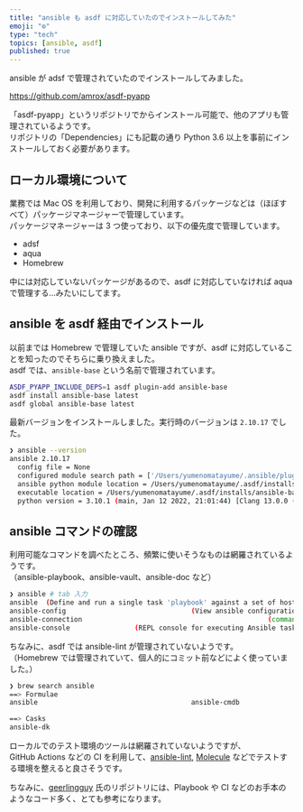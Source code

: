 ```yaml
---
title: "ansible も asdf に対応していたのでインストールしてみた"
emoji: "⚙️"
type: "tech"
topics: [ansible, asdf]
published: true
---
```


ansible が adsf で管理されていたのでインストールしてみました。

https://github.com/amrox/asdf-pyapp

「asdf-pyapp」というリポジトリでからインストール可能で、他のアプリも管理されているようです。  
リポジトリの「Dependencies」にも記載の通り Python 3.6 以上を事前にインストールしておく必要があります。

## ローカル環境について

業務では Mac OS を利用しており、開発に利用するパッケージなどは（ほぼすべて）パッケージマネージャーで管理しています。  
パッケージマネージャーは 3 つ使っており、以下の優先度で管理しています。

- adsf
- aqua
- Homebrew

中には対応していないパッケージがあるので、asdf に対応していなければ aqua で管理する…みたいにしてます。

## ansible を asdf 経由でインストール

以前までは Homebrew で管理していた ansible ですが、asdf に対応していることを知ったのでそちらに乗り換えました。  
asdf では、`ansible-base` という名前で管理されています。

```bash
ASDF_PYAPP_INCLUDE_DEPS=1 asdf plugin-add ansible-base
asdf install ansible-base latest
asdf global ansible-base latest
```

最新バージョンをインストールしました。実行時のバージョンは `2.10.17` でした。

```bash
❯ ansible --version
ansible 2.10.17
  config file = None
  configured module search path = ['/Users/yumenomatayume/.ansible/plugins/modules', '/usr/share/ansible/plugins/modules']
  ansible python module location = /Users/yumenomatayume/.asdf/installs/ansible-base/2.10.17/venv/lib/python3.10/site-packages/ansible
  executable location = /Users/yumenomatayume/.asdf/installs/ansible-base/2.10.17/bin/ansible
  python version = 3.10.1 (main, Jan 12 2022, 21:01:44) [Clang 13.0.0 (clang-1300.0.29.30)]
```

## ansible コマンドの確認

利用可能なコマンドを調べたところ、頻繁に使いそうなものは網羅されているようです。  
（ansible-playbook、ansible-vault、ansible-doc など）

```bash
❯ ansible # tab 入力
ansible  (Define and run a single task 'playbook' against a set of hosts)  ansible-doc                                                       (Plugin documentation tool)  ansible-pull  (Pulls playbooks from a VCS repo and executes them for the local host)
ansible-config                               (View ansible configuration)  ansible-galaxy                       (Perform various Role and Collection related operations)  ansible-test                                                               (command)
ansible-connection                                              (command)  ansible-inventory                                                                      (None)  ansible-vault                 (Encryption/decryption utility for Ansible data files)
ansible-console                (REPL console for executing Ansible tasks)  ansible-playbook  (Runs Ansible playbooks, executing the defined tasks on the targeted hosts)
```

ちなみに、asdf では ansible-lint が管理されていないようです。  
（Homebrew では管理されていて、個人的にコミット前などによく使っていました。）

```bash
❯ brew search ansible
==> Formulae
ansible                                      ansible-cmdb                                 ansible-language-server                      ansible-lint                                 ansible@2.8                                  ansible@2.9

==> Casks
ansible-dk
```

ローカルでのテスト環境のツールは網羅されていないようですが、  
GitHub Actions などの CI を利用して、[ansible-lint](https://github.com/ansible/ansible-lint), [Molecule](https://ansible.readthedocs.io/projects/molecule/) などでテストする環境を整えると良さそうです。

ちなみに、[geerlingguy](https://github.com/geerlingguy) 氏のリポジトリには、Playbook や CI などのお手本のようなコード多く、とても参考になります。
